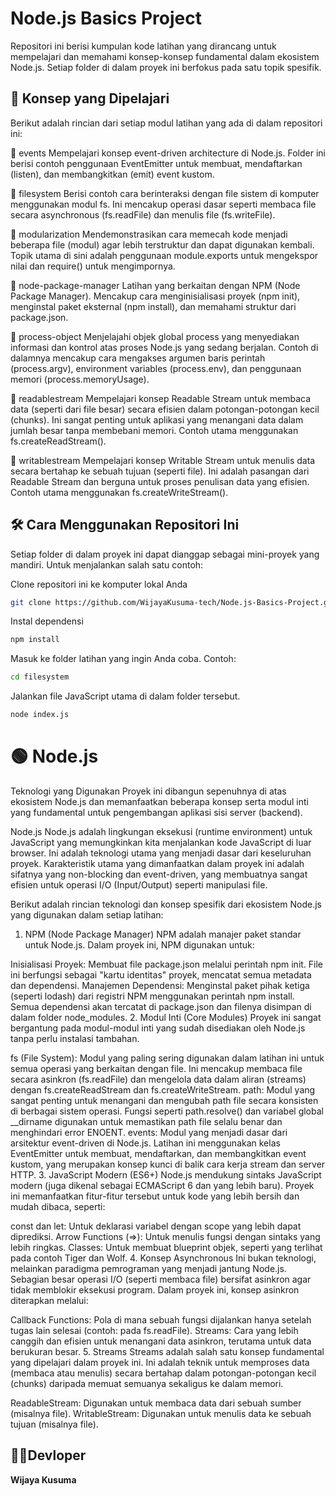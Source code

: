 # Node.js Basics Project

Repositori ini berisi kumpulan kode latihan yang dirancang untuk mempelajari dan memahami konsep-konsep fundamental dalam ekosistem Node.js. Setiap folder di dalam proyek ini berfokus pada satu topik spesifik.

## 🚀 Konsep yang Dipelajari
Berikut adalah rincian dari setiap modul latihan yang ada di dalam repositori ini:

📁 events
Mempelajari konsep event-driven architecture di Node.js. Folder ini berisi contoh penggunaan EventEmitter untuk membuat, mendaftarkan (listen), dan membangkitkan (emit) event kustom.

📁 filesystem
Berisi contoh cara berinteraksi dengan file sistem di komputer menggunakan modul fs. Ini mencakup operasi dasar seperti membaca file secara asynchronous (fs.readFile) dan menulis file (fs.writeFile).

📁 modularization
Mendemonstrasikan cara memecah kode menjadi beberapa file (modul) agar lebih terstruktur dan dapat digunakan kembali. Topik utama di sini adalah penggunaan module.exports untuk mengekspor nilai dan require() untuk mengimpornya.

📁 node-package-manager
Latihan yang berkaitan dengan NPM (Node Package Manager). Mencakup cara menginisialisasi proyek (npm init), menginstal paket eksternal (npm install), dan memahami struktur dari package.json.

📁 process-object
Menjelajahi objek global process yang menyediakan informasi dan kontrol atas proses Node.js yang sedang berjalan. Contoh di dalamnya mencakup cara mengakses argumen baris perintah (process.argv), environment variables (process.env), dan penggunaan memori (process.memoryUsage).

📁 readablestream
Mempelajari konsep Readable Stream untuk membaca data (seperti dari file besar) secara efisien dalam potongan-potongan kecil (chunks). Ini sangat penting untuk aplikasi yang menangani data dalam jumlah besar tanpa membebani memori. Contoh utama menggunakan fs.createReadStream().

📁 writablestream
Mempelajari konsep Writable Stream untuk menulis data secara bertahap ke sebuah tujuan (seperti file). Ini adalah pasangan dari Readable Stream dan berguna untuk proses penulisan data yang efisien. Contoh utama menggunakan fs.createWriteStream().



## 🛠️ Cara Menggunakan Repositori Ini

Setiap folder di dalam proyek ini dapat dianggap sebagai mini-proyek yang mandiri. Untuk menjalankan salah satu contoh:

Clone repositori ini ke komputer lokal Anda

```sh
git clone https://github.com/WijayaKusuma-tech/Node.js-Basics-Project.git
```

Instal dependensi

```sh
npm install
```

Masuk ke folder latihan yang ingin Anda coba. 
Contoh:

```sh
cd filesystem
```

Jalankan file JavaScript utama di dalam folder tersebut.
```sh
node index.js
```



# 🟢 Node.js

Teknologi yang Digunakan
Proyek ini dibangun sepenuhnya di atas ekosistem Node.js dan memanfaatkan beberapa konsep serta modul inti yang fundamental untuk pengembangan aplikasi sisi server (backend).

Node.js
Node.js adalah lingkungan eksekusi (runtime environment) untuk JavaScript yang memungkinkan kita menjalankan kode JavaScript di luar browser. Ini adalah teknologi utama yang menjadi dasar dari keseluruhan proyek. Karakteristik utama yang dimanfaatkan dalam proyek ini adalah sifatnya yang non-blocking dan event-driven, yang membuatnya sangat efisien untuk operasi I/O (Input/Output) seperti manipulasi file.

Berikut adalah rincian teknologi dan konsep spesifik dari ekosistem Node.js yang digunakan dalam setiap latihan:

1. NPM (Node Package Manager)
NPM adalah manajer paket standar untuk Node.js. Dalam proyek ini, NPM digunakan untuk:

Inisialisasi Proyek: Membuat file package.json melalui perintah npm init. File ini berfungsi sebagai "kartu identitas" proyek, mencatat semua metadata dan dependensi.
Manajemen Dependensi: Menginstal paket pihak ketiga (seperti lodash) dari registri NPM menggunakan perintah npm install. Semua dependensi akan tercatat di package.json dan filenya disimpan di dalam folder node_modules.
2. Modul Inti (Core Modules)
Proyek ini sangat bergantung pada modul-modul inti yang sudah disediakan oleh Node.js tanpa perlu instalasi tambahan.

fs (File System): Modul yang paling sering digunakan dalam latihan ini untuk semua operasi yang berkaitan dengan file. Ini mencakup membaca file secara asinkron (fs.readFile) dan mengelola data dalam aliran (streams) dengan fs.createReadStream dan fs.createWriteStream.
path: Modul yang sangat penting untuk menangani dan mengubah path file secara konsisten di berbagai sistem operasi. Fungsi seperti path.resolve() dan variabel global __dirname digunakan untuk memastikan path file selalu benar dan menghindari error ENOENT.
events: Modul yang menjadi dasar dari arsitektur event-driven di Node.js. Latihan ini menggunakan kelas EventEmitter untuk membuat, mendaftarkan, dan membangkitkan event kustom, yang merupakan konsep kunci di balik cara kerja stream dan server HTTP.
3. JavaScript Modern (ES6+)
Node.js mendukung sintaks JavaScript modern (juga dikenal sebagai ECMAScript 6 dan yang lebih baru). Proyek ini memanfaatkan fitur-fitur tersebut untuk kode yang lebih bersih dan mudah dibaca, seperti:

const dan let: Untuk deklarasi variabel dengan scope yang lebih dapat diprediksi.
Arrow Functions (=>): Untuk menulis fungsi dengan sintaks yang lebih ringkas.
Classes: Untuk membuat blueprint objek, seperti yang terlihat pada contoh Tiger dan Wolf.
4. Konsep Asynchronous
Ini bukan teknologi, melainkan paradigma pemrograman yang menjadi jantung Node.js. Sebagian besar operasi I/O (seperti membaca file) bersifat asinkron agar tidak memblokir eksekusi program. Dalam proyek ini, konsep asinkron diterapkan melalui:

Callback Functions: Pola di mana sebuah fungsi dijalankan hanya setelah tugas lain selesai (contoh: pada fs.readFile).
Streams: Cara yang lebih canggih dan efisien untuk menangani data asinkron, terutama untuk data berukuran besar.
5. Streams
Streams adalah salah satu konsep fundamental yang dipelajari dalam proyek ini. Ini adalah teknik untuk memproses data (membaca atau menulis) secara bertahap dalam potongan-potongan kecil (chunks) daripada memuat semuanya sekaligus ke dalam memori.

ReadableStream: Digunakan untuk membaca data dari sebuah sumber (misalnya file).
WritableStream: Digunakan untuk menulis data ke sebuah tujuan (misalnya file).

## 👷‍♂️Devloper
**Wijaya Kusuma**
